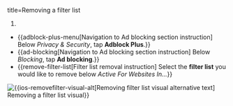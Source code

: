 title=Removing a filter list

1. <? include open-setting-ios ?>
* {{adblock-plus-menu[Navigation to Ad blocking section instruction] Below <em>Privacy & Security</em>, tap <strong>Adblock Plus</strong>.}}
* {{ad-blocking[Navigation to Ad blocking section instruction] Below <em>Blocking</em>, tap <strong>Ad blocking</strong>.}}
* {{remove-filter-list[Filter list removal instruction] Select the <strong>filter list</strong> you would like to remove below <em>Active For Websites In...</em>}}

![{{ios-removefilter-visual-alt[Removing filter list visual alternative text] Removing a filter list visual}}](images/ios-removefilter-visual.png)
